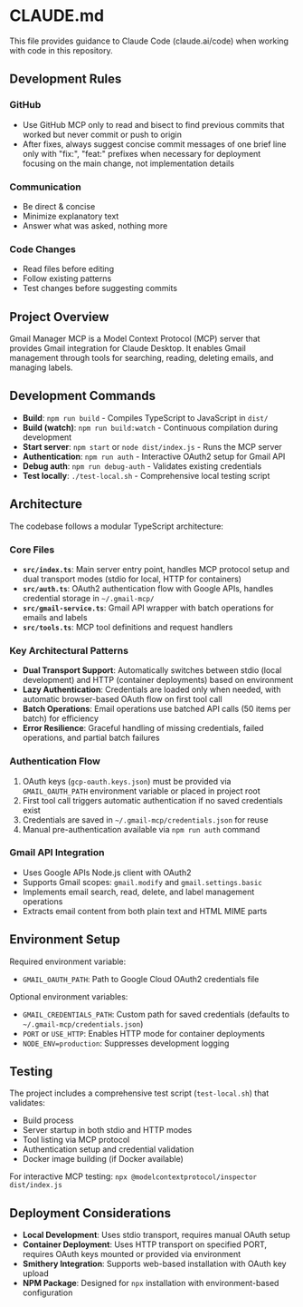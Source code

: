 # CLAUDE.md

This file provides guidance to Claude Code (claude.ai/code) when working with code in this repository.

## Development Rules

### GitHub
- Use GitHub MCP only to read and bisect to find previous commits that worked but never commit or push to origin
- After fixes, always suggest concise commit messages of one brief line only with "fix:", "feat:" prefixes when necessary for deployment focusing on the main change, not implementation details

### Communication
- Be direct & concise
- Minimize explanatory text
- Answer what was asked, nothing more

### Code Changes
- Read files before editing
- Follow existing patterns
- Test changes before suggesting commits

## Project Overview

Gmail Manager MCP is a Model Context Protocol (MCP) server that provides Gmail integration for Claude Desktop. It enables Gmail management through tools for searching, reading, deleting emails, and managing labels.

## Development Commands

- **Build**: `npm run build` - Compiles TypeScript to JavaScript in `dist/`
- **Build (watch)**: `npm run build:watch` - Continuous compilation during development
- **Start server**: `npm start` or `node dist/index.js` - Runs the MCP server
- **Authentication**: `npm run auth` - Interactive OAuth2 setup for Gmail API
- **Debug auth**: `npm run debug-auth` - Validates existing credentials
- **Test locally**: `./test-local.sh` - Comprehensive local testing script

## Architecture

The codebase follows a modular TypeScript architecture:

### Core Files
- **`src/index.ts`**: Main server entry point, handles MCP protocol setup and dual transport modes (stdio for local, HTTP for containers)
- **`src/auth.ts`**: OAuth2 authentication flow with Google APIs, handles credential storage in `~/.gmail-mcp/`
- **`src/gmail-service.ts`**: Gmail API wrapper with batch operations for emails and labels
- **`src/tools.ts`**: MCP tool definitions and request handlers

### Key Architectural Patterns
- **Dual Transport Support**: Automatically switches between stdio (local development) and HTTP (container deployments) based on environment
- **Lazy Authentication**: Credentials are loaded only when needed, with automatic browser-based OAuth flow on first tool call
- **Batch Operations**: Email operations use batched API calls (50 items per batch) for efficiency
- **Error Resilience**: Graceful handling of missing credentials, failed operations, and partial batch failures

### Authentication Flow
1. OAuth keys (`gcp-oauth.keys.json`) must be provided via `GMAIL_OAUTH_PATH` environment variable or placed in project root
2. First tool call triggers automatic authentication if no saved credentials exist
3. Credentials are saved in `~/.gmail-mcp/credentials.json` for reuse
4. Manual pre-authentication available via `npm run auth` command

### Gmail API Integration
- Uses Google APIs Node.js client with OAuth2
- Supports Gmail scopes: `gmail.modify` and `gmail.settings.basic`
- Implements email search, read, delete, and label management operations
- Extracts email content from both plain text and HTML MIME parts

## Environment Setup

Required environment variable:
- `GMAIL_OAUTH_PATH`: Path to Google Cloud OAuth2 credentials file

Optional environment variables:
- `GMAIL_CREDENTIALS_PATH`: Custom path for saved credentials (defaults to `~/.gmail-mcp/credentials.json`)
- `PORT` or `USE_HTTP`: Enables HTTP mode for container deployments
- `NODE_ENV=production`: Suppresses development logging

## Testing

The project includes a comprehensive test script (`test-local.sh`) that validates:
- Build process
- Server startup in both stdio and HTTP modes
- Tool listing via MCP protocol
- Authentication setup and credential validation
- Docker image building (if Docker available)

For interactive MCP testing: `npx @modelcontextprotocol/inspector dist/index.js`

## Deployment Considerations

- **Local Development**: Uses stdio transport, requires manual OAuth setup
- **Container Deployment**: Uses HTTP transport on specified PORT, requires OAuth keys mounted or provided via environment
- **Smithery Integration**: Supports web-based installation with OAuth key upload
- **NPM Package**: Designed for `npx` installation with environment-based configuration